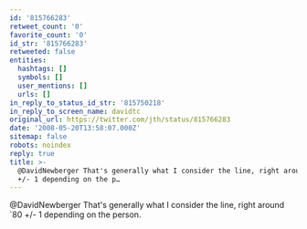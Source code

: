 ```yaml
---
id: '815766283'
retweet_count: '0'
favorite_count: '0'
id_str: '815766283'
retweeted: false
entities:
  hashtags: []
  symbols: []
  user_mentions: []
  urls: []
in_reply_to_status_id_str: '815750218'
in_reply_to_screen_name: davidtc
original_url: https://twitter.com/jth/status/815766283
date: '2008-05-20T13:58:07.000Z'
sitemap: false
robots: noindex
reply: true
title: >-
  @DavidNewberger That's generally what I consider the line, right around `80
  +/- 1 depending on the p…
---
```


@DavidNewberger That's generally what I consider the line, right around `80 +/- 1 depending on the person.